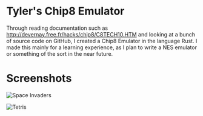 # Tyler's Chip8 Emulator

Through reading documentation such as http://devernay.free.fr/hacks/chip8/C8TECH10.HTM and looking at a bunch of source  code on GitHub, I created a Chip8 Emulator in the language Rust. I made this mainly for a learning experience, as I plan to write a NES emulator or something of the sort in the near future.


# Screenshots

![Space Invaders](http://tylercharuhas.com/space_invaders.png)

![Tetris](http://tylercharuhas.com/Tetris.png)


